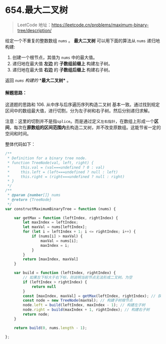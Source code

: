 # 654.最大二叉树

> LeetCode 地址：https://leetcode.cn/problems/maximum-binary-tree/description/

给定一个不重复的整数数组 `nums` 。 **最大二叉树** 可以用下面的算法从 `nums` 递归地构建:

1. 创建一个根节点，其值为 `nums` 中的最大值。
2. 递归地在最大值 **左边** 的 **子数组前缀上** 构建左子树。
3. 递归地在最大值 **右边** 的 **子数组后缀上** 构建右子树。

返回 *`nums` 构建的* ***最大二叉树\*** 。

#### **解题思路：**

这道题的思路和 106. 从中序与后序遍历序列构造二叉树  基本一致。通过找到规定区间中的数组最大值，进行切割，分为左子树和右子树。然后分别递归求解。

注意：这里的切割并不是指`splice`。而是通过定义`左右指针`，在数组上形成一个**区间**，每次在**原数组的区间范围内**去构造二叉树，并不改变原数组。这能节省一定的空间和时间。


整体代码如下：

```js
/**
 * Definition for a binary tree node.
 * function TreeNode(val, left, right) {
 *     this.val = (val===undefined ? 0 : val)
 *     this.left = (left===undefined ? null : left)
 *     this.right = (right===undefined ? null : right)
 * }
 */
/**
 * @param {number[]} nums
 * @return {TreeNode}
 */
var constructMaximumBinaryTree = function (nums) {

    var getMax = function (leftIndex, rightIndex) {
        let maxIndex = leftIndex;
        let maxVal = nums[leftIndex];
        for (let i = leftIndex + 1; i <= rightIndex; i++) {
            if (nums[i] > maxVal) {
                maxVal = nums[i];
                maxIndex = i;
            }
        }
        return [maxIndex, maxVal]
    }

    var build = function (leftIndex, rightIndex) {
        // 如果左下标大于右下标，则说明当前节点无法形成二叉树。为空
        if (leftIndex > rightIndex) {
            return null
        }
        const [maxIndex, maxVal] = getMax(leftIndex, rightIndex); // 获取左右区间范围内的最大值
        const node = new TreeNode(maxVal); // 构建子树根节点
        node.left = build(leftIndex, maxIndex - 1); // 构建左子树
        node.right = build(maxIndex + 1, rightIndex); // 构建右子树
        return node;
    }

    return build(0, nums.length - 1);

};
```
